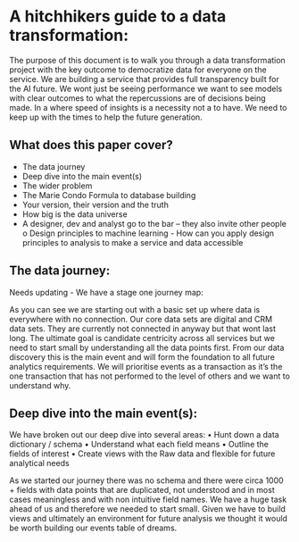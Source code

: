 # A hitchhikers guide to a data transformation:

The purpose of this document is to walk you through a data transformation project with the key outcome to democratize data for everyone on the service. We are building a service that provides full transparency built for the AI future. We wont just be seeing performance we want to see models with clear outcomes to what the repercussions are of decisions being made. In a where speed of insights is a necessity not a to have. We need to keep up with the times to help the future generation. 

## What does this paper cover?
-	The data journey 
-	Deep dive into the main event(s) 
-	The wider problem 
-	The Marie Condo Formula to database building 
-	Your version, their version and the truth 
-	How big is the data universe 
-	A designer, dev and analyst go to the bar – they also invite other people
o	Design principles to machine learning - How can you apply design principles to analysis to make a service and data accessible

## The data journey:
Needs updating - We have a stage one journey map:
 
As you can see we are starting out with a basic set up where data is everywhere with no connection. Our core data sets are digital and CRM data sets. They are currently not connected in anyway but that wont last long. The ultimate goal is candidate centricity across all services but we need to start small by understanding all the data points first. From our data discovery this is the main event and will form the foundation to all future analytics requirements. We will prioritise events as a transaction as it’s the one transaction that has not performed to the level of others and we want to understand why.

## Deep dive into the main event(s):
We have broken out our deep dive into several areas:
•	Hunt down a data dictionary / schema 
•	Understand what each field means 
•	Outline the fields of interest 
•	Create views with the Raw data and flexible for future analytical needs 

As we started our journey there was no schema and there were circa 1000 + fields with data points that are duplicated, not understood and in most cases meaningless and with non intuitive field names. We have a huge task ahead of us and therefore we needed to start small. 
Given we have to build views and ultimately an environment for future analysis we thought it would be worth building our events table of dreams. 


